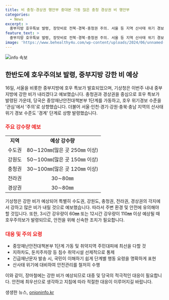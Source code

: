 ```yaml
---
title: 비 충청·경상권 행안부 중대본 가동 많은 충청 경상권 비 행안부
categories:
  - News
excerpt: >
  중부지방 호우특보 발령, 장맛비로 전북·경북·충청권 주의. 서울 등 지역 산사태 위기 경보 경계 단계로. 이날부터 18일까지 수도권 80∼120㎜, 강원도 50∼100㎜, 충청권 30∼100㎜ 등 강한 비 예보. 중앙재난안전대책본부 1단계 가동, 취약지역 대피 및 시설 통제 당부. 산사태 위기 경보도 상향, 6개 지역 경계 단계, 울산·광주는 주의 단계로 하향. 호우로 인한 피해 예방을 위한 안전관리 강조.
feature_text: >
  중부지방 호우특보 발령, 장맛비로 전북·경북·충청권 주의. 서울 등 지역 산사태 위기 경보 경계 단계로. 이날부터 18일까지 수도권 80∼120㎜, 강원도 50∼100㎜, 충청권 30∼100㎜ 등 강한 비 예보. 중앙재난안전대책본부 1단계 가동, 취약지역 대피 및 시설 통제 당부. 산사태 위기 경보도 상향, 6개 지역 경계 단계, 울산·광주는 주의 단계로 하향. 호우로 인한 피해 예방을 위한 안전관리 강조.
image: 'https://www.behealthy4u.com/wp-content/uploads/2024/06/unnamed-file.png'
---
```


<p><img src="https://www.behealthy4u.com/wp-content/uploads/2024/06/unnamed-file.png" alt="info 속보" /></p>

<h2 data-ke-size="size26">한반도에 호우주의보 발령, 중부지방 강한 비 예상</h2>

<p data-ke-size="size16">16일, 서울을 비롯한 중부지방에 호우 특보가 발효되었으며, 기상청은 이번주 내내 중부지방에 강한 비가 내리겠다고 예보했습니다. 충청권과 경상권을 중심으로 호우 특보가 발령된 가운데, 당국은 중앙재난안전대책본부 1단계를 가동하고, 호우 위기경보 수준을 '관심'에서 '주의'로 상향했습니다. 더불어 서울·인천·경기·강원·충북·충남 지역의 산사태 위기 경보 수준도 '경계' 단계로 상향 발령했습니다.</p>

<h3><b><span style="color: #ee2323;">주요 강수량 예보</span></b></h3>

<table>
    <tr>
        <td style="text-align: center; height: 17px;"><b>지역</b></td>
        <td style="text-align: center; height: 17px;"><b>예상 강수량</b></td>
    </tr>
    <tr>
        <td style="text-align: center; height: 17px;">수도권</td>
        <td style="text-align: center; height: 17px;">80∼120㎜(많은 곳 250㎜ 이상)</td>
    </tr>
    <tr>
        <td style="text-align: center; height: 17px;">강원도</td>
        <td style="text-align: center; height: 17px;">50∼100㎜(많은 곳 150㎜ 이상)</td>
    </tr>
    <tr>
        <td style="text-align: center; height: 17px;">충청권</td>
        <td style="text-align: center; height: 17px;">30∼100㎜(많은 곳 120㎜ 이상)</td>
    </tr>
    <tr>
        <td style="text-align: center; height: 17px;">전라권</td>
        <td style="text-align: center; height: 17px;">30∼80㎜</td>
    </tr>
    <tr>
        <td style="text-align: center; height: 17px;">경상권</td>
        <td style="text-align: center; height: 17px;">30∼80㎜</td>
    </tr>
</table>

<p data-ke-size="size16">기상청은 강한 비가 예상되어 특별히 수도권, 강원도, 충청권, 전라권, 경상권의 각지에서 강하고 많은 비가 내릴 것으로 예보했습니다. 따라서 주변 환경 및 안전에 유의해야 할 것입니다. 또한, 3시간 강우량이 60㎜ 또는 12시간 강우량이 110㎜ 이상 예상될 때 호우주의보가 발령되므로, 안전을 위해 신속한 조치가 필요합니다.</p>

<h3><b><span style="color: #ee2323;">대응 및 주의 요령</span></b></h3>

<ul>
    <li>중앙재난안전대책본부 1단계 가동 및 취약지역 주민대피에 최선을 다할 것</li>
    <li>지하차도, 둔치주차장 등 침수 취약시설 선제적으로 통제</li>
    <li>긴급재난문자 발송 시, 국민이 이해하기 쉽게 단계별 행동 요령을 명확하게 표현</li>
    <li>산사태 위기에 대비하여 안전관리를 철저히 수행</li>
</ul>

<p data-ke-size="size16">이와 같이, 장마철에는 강한 비가 예상되므로 대중 및 당국의 적극적인 대응이 필요합니다. 안전에 최우선으로 생각하고 지침에 따라 적절한 대응이 이루어지길 바랍니다.</p>
생생한 뉴스, <a href="https://onioninfo.kr" rel="dofollow">onioninfo.kr</a>


